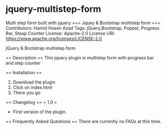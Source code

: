 # jquery-multistep-form
Multi step form built with jquery 
=== Jquey & Bootstrap multistep form ===
Contributors: Hamid  Hosen Azad
Tags: jQuery,Bootstrap, Popper, Progress Bar, Steap Counter
License: Apache-2.0
License URI: https://www.apache.org/licenses/LICENSE-2.0

jQuery & Bootstrap multistep form

== Description ==
This jquery plugin is multistep form with progress bar and step counter

== Installation ==
1. Download the plugin
2. Click on index.html
3. There you go

== Changelog ==
= 1.0 =
* First version of the plugin.

== Frequently Asked Questions ==
There are currently no FAQs at this time.